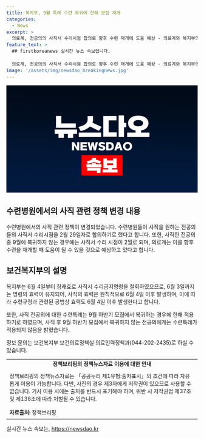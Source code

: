 ```yaml
---
title: 복지부, 9월 특례 수련 복귀에 한해 모집 재개
categories:
  - News
excerpt: >
  의료계, 전공의의 사직서 수리시점 합의로 향후 수련 재개에 도움 예상 - 의료계와 복지부의 합의에 따라, 전공의의 사직서 수리시점이 2월 29일로 변경되면서 수련 재개 시 도움이 될 것으로 전망됨. 6월 4일부터 사직서 수리금지명령 철회로 효력 발생 시점 변경되며, 사직 후 9월 복귀하지 않는 전공의에는 수련특례 적용되지 않음. 해당 내용은 보건복지부에서 확인 가능. (문의 : 044-202-2435)
feature_text: >
  ## firstkoreanews 실시간 뉴스 속보입니다.

  의료계, 전공의의 사직서 수리시점 합의로 향후 수련 재개에 도움 예상 - 의료계와 복지부의 합의에 따라, 전공의의 사직서 수리시점이 2월 29일로 변경되면서 수련 재개 시 도움이 될 것으로 전망됨. 6월 4일부터 사직서 수리금지명령 철회로 효력 발생 시점 변경되며, 사직 후 9월 복귀하지 않는 전공의에는 수련특례 적용되지 않음. 해당 내용은 보건복지부에서 확인 가능. (문의 : 044-202-2435)
image: '/assets/img/newsdao_breakingnews.jpg'
---
```


<p><img src="/assets/img/newsdao_breakingnews.jpg" alt="firstkoreanews 속보" /></p>

<h2 data-ke-size="size26">수련병원에서의 사직 관련 정책 변경 내용</h2>

<p data-ke-size="size16">수련병원에서의 사직 관련 정책이 변경되었습니다. 수련병원들이 사직을 원하는 전공의들의 사직서 수리시점을 2월 29일자로 합의하기로 했다고 합니다. 또한, 사직한 전공의 중 9월에 복귀하지 않는 경우에는 사직서 수리 시점이 2월로 되며, 의료계는 이를 향후 수련을 재개할 때 도움이 될 수 있을 것으로 예상하고 있다고 합니다.</p>

<h2 data-ke-size="size26">보건복지부의 설명</h2>

<p data-ke-size="size16">복지부는 6월 4일부터 장래효로 사직서 수리금지명령을 철회하였으므로, 6월 3일까지는 명령의 효력이 유지되어, 사직의 효력은 원칙적으로 6월 4일 이후 발생하며, 이에 따라 수련규정과 관련된 공법상 효력도 6월 4일 이후 발생한다고 합니다.</p>

<p data-ke-size="size16">또한, 사직 전공의에 대한 수련특례는 9월 하반기 모집에서 복귀하는 경우에 한해 적용하기로 하였으며, 사직 후 9월 하반기 모집에서 복귀하지 않는 전공의에게는 수련특례가 적용되지 않음을 밝혔습니다.</p>

<p data-ke-size="size16">정보 문의는 보건복지부 보건의료정책실 의료인력정책과(044-202-2435)로 하실 수 있습니다.</p>

<table>
  <tr>
    <td style="text-align: center; height: 17px;"><b>정책브리핑의 정책뉴스자료 이용에 대한 안내</b></td>
  </tr>
  <tr>
    <td style="text-align: left; padding: 8px;">정책브리핑의 정책뉴스자료는 「공공누리 제1유형:출처표시」의 조건에 따라 자유롭게 이용이 가능합니다. 다만, 사진의 경우 제3자에게 저작권이 있으므로 사용할 수 없습니다. 기사 이용 시에는 출처를 반드시 표기해야 하며, 위반 시 저작권법 제37조 및 제138조에 따라 처벌될 수 있습니다.</td>
  </tr>
  <tr>
    <td style="text-align: left; padding: 8px;"><b>자료출처:</b> 정책브리핑 </td>
  </tr>
</table>
실시간 뉴스 속보는, <a href="https://newsdao.kr" rel="dofollow">https://newsdao.kr</a>


